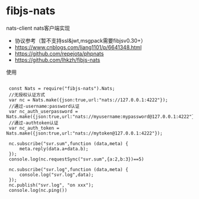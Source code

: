 # fibjs-nats
nats-client nats客户端实现  

 * 协议参考（暂不支持ssl&jwt,msgpack需要fibjsv0.30+）
 * https://www.cnblogs.com/liang1101/p/6641348.html
 * https://github.com/repejota/phpnats
 * https://github.com/lhkzh/fibjs-nats  
 
 使用  
<pre>
<code>
 const Nats = require("fibjs-nats").Nats;  
 //无授权认证方式
 var nc = Nats.make({json:true,url:"nats://127.0.0.1:4222"});  
 //通过-username:password认证
 var nc_auth_userpassword = Nats.make({json:true,url:"nats://myusername:mypassword@127.0.0.1:4222"});  
 //通过-authtoken认证
 var nc_auth_token = Nats.make({json:true,url:"nats://mytoken@127.0.0.1:4222"});  
  
 nc.subscribe("svr.sum",function (data,meta) {  
     meta.reply(data.a+data.b);  
 });      
 console.log(nc.requestSync("svr.sum",{a:2,b:3})==5)      
 
 nc.subscribe("svr.log",function (data,meta) {  
     console.log("svr.log",data);
 });  
 nc.publish("svr.log", "on xxx");    
 console.log(nc.ping())
</code>
</pre> 

 
 